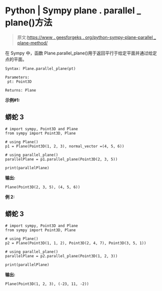 # Python | Sympy plane . parallel _ plane()方法

> 原文:[https://www . geesforgeks . org/python-sympy-plane-parallel _ plane-method/](https://www.geeksforgeeks.org/python-sympy-plane-parallel_plane-method/)

在 Sympy 中，函数 Plane.parallel_plane()用于返回平行于给定平面并通过给定点的平面。

```
Syntax: Plane.parallel_plane(pt)

Parameters:
 pt: Point3D

Returns: Plane
```

**示例#1:**

## 蟒蛇 3

```
# import sympy, Point3D and Plane
from sympy import Point3D, Plane

# using Plane()
p1 = Plane(Point3D(1, 2, 3), normal_vector =(4, 5, 6))

# using parallel_plane()
parallelPlane = p1.parallel_plane(Point3D(2, 3, 5))

print(parallelPlane)
```

**输出:**

```
Plane(Point3D(2, 3, 5), (4, 5, 6))
```

**例 2:**

## 蟒蛇 3

```
# import sympy, Point3D and Plane
from sympy import Point3D, Plane

# using Plane()
p2 = Plane(Point3D(1, 1, 2), Point3D(2, 4, 7), Point3D(3, 5, 1))

# using parallel_plane()
parallelPlane = p2.parallel_plane(Point3D(1, 2, 3))

print(parallelPlane)
```

**输出:**

```
Plane(Point3D(1, 2, 3), (-23, 11, -2))
```